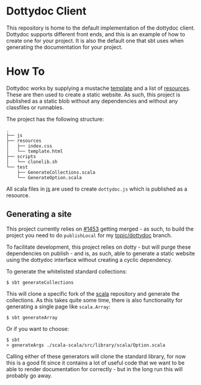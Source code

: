 Dottydoc Client
===============
This repository is home to the default implementation of the dottydoc client.
Dottydoc supports different front ends, and this is an example of how to create
one for your project. It is also the default one that sbt uses when generating
the documentation for your project.

How To
======
Dottydoc works by supplying a mustache [template](./resources/template.html)
and a list of [resources](./resources). These are then used to create a static
website. As such, this project is published as a static blob without any
dependencies and without any classfiles or runnables.

The project has the following structure:

```
.
├── js
├── resources
│   ├── index.css
│   └── template.html
├── scripts
│   └── clonelib.sh
└── test
    ├── GenerateCollections.scala
    └── GenerateOption.scala
```

All scala files in [js](./js) are used to create `dottydoc.js` which is
published as a resource.

## Generating a site ##
This project currently relies on
[#1453](https://github.com/lampepfl/dotty/pull/1453) getting merged - as such,
to build the project you need to do `publishLocal` for my
[topic/dottydoc](https://github.com/felixmulder/dotty/tree/topic/dottydoc)
branch.

To facilitate development, this project relies on dotty - but will purge these
dependencies on publish - and is, as such, able to generate a static website
using the dottydoc interface without creating a cyclic dependency.

To generate the whitelisted standard collections:

```
$ sbt generateCollections
```

This will clone a specific fork of the [scala](http://github.com/scala/scala)
repository and generate the collections. As this takes quite some time, there
is also functionality for generating a single page like `scala.Array`:

```
$ sbt generateArray
```

Or if you want to choose:

```
$ sbt
> generateArgs ./scala-scala/src/library/scala/Option.scala
```

Calling either of these generators will clone the standard library, for now
this is a good fit since it contains a lot of useful code that we want to be
able to render documentation for correctly - but in the long run this will
probably go away.
